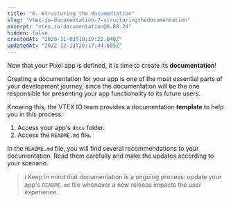 ```yaml
---
title: "6. Structuring the documentation"
slug: "vtex-io-documentation-7-structuringthedocumentation"
excerpt: "vtex.io-documentation@0.88.24"
hidden: false
createdAt: "2020-11-03T18:19:22.848Z"
updatedAt: "2022-12-13T20:17:44.605Z"
---
```

Now that your Pixel app is defined, it is time to create its **documentation**!

Creating a documentation for your app is one of the most essential parts of your development journey, since the documentation will be the one responsible for presenting your app functionality to its future users.

Knowing this, the VTEX IO team provides a documentation **template** to help you in this process:

1. Access your app's `docs` folder.
2. Access the `README.md` file.

In the `README.md` file, you will find several recommendations to your documentation. Read them carefully and make the updates according to your scenario.  

>ℹ️ Keep in mind that documentation is a ongoing process: update your app's `README.md` file whenever a new release impacts the user experience.

